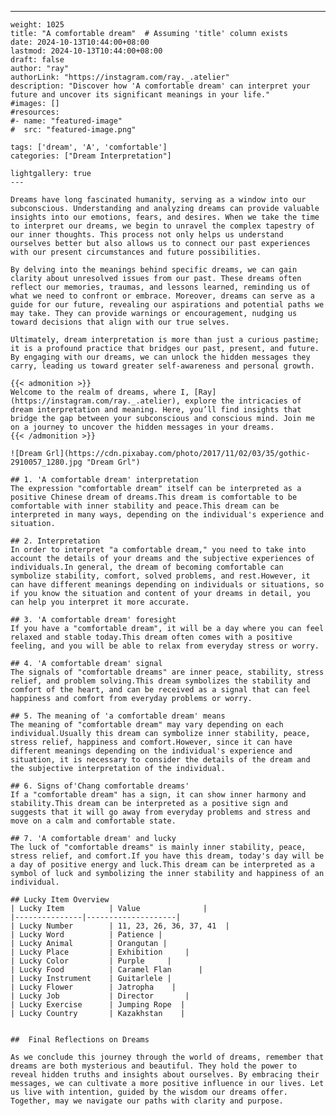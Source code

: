 ---
    weight: 1025
    title: "A comfortable dream"  # Assuming 'title' column exists
    date: 2024-10-13T10:44:00+08:00
    lastmod: 2024-10-13T10:44:00+08:00
    draft: false
    author: "ray"
    authorLink: "https://instagram.com/ray._.atelier"
    description: "Discover how 'A comfortable dream' can interpret your future and uncover its significant meanings in your life."
    #images: []
    #resources:
    #- name: "featured-image"
    #  src: "featured-image.png"
    
    tags: ['dream', 'A', 'comfortable']
    categories: ["Dream Interpretation"]
    
    lightgallery: true
    ---
    
    Dreams have long fascinated humanity, serving as a window into our subconscious. Understanding and analyzing dreams can provide valuable insights into our emotions, fears, and desires. When we take the time to interpret our dreams, we begin to unravel the complex tapestry of our inner thoughts. This process not only helps us understand ourselves better but also allows us to connect our past experiences with our present circumstances and future possibilities.
    
    By delving into the meanings behind specific dreams, we can gain clarity about unresolved issues from our past. These dreams often reflect our memories, traumas, and lessons learned, reminding us of what we need to confront or embrace. Moreover, dreams can serve as a guide for our future, revealing our aspirations and potential paths we may take. They can provide warnings or encouragement, nudging us toward decisions that align with our true selves.
    
    Ultimately, dream interpretation is more than just a curious pastime; it is a profound practice that bridges our past, present, and future. By engaging with our dreams, we can unlock the hidden messages they carry, leading us toward greater self-awareness and personal growth.
    
    {{< admonition >}}
    Welcome to the realm of dreams, where I, [Ray](https://instagram.com/ray._.atelier), explore the intricacies of dream interpretation and meaning. Here, you’ll find insights that bridge the gap between your subconscious and conscious mind. Join me on a journey to uncover the hidden messages in your dreams.
    {{< /admonition >}}
    
    ![Dream Grl](https://cdn.pixabay.com/photo/2017/11/02/03/35/gothic-2910057_1280.jpg "Dream Grl")
    
    ## 1. 'A comfortable dream' interpretation
    The expression "comfortable dream" itself can be interpreted as a positive Chinese dream of dreams.This dream is comfortable to be comfortable with inner stability and peace.This dream can be interpreted in many ways, depending on the individual's experience and situation.
    
    ## 2. Interpretation
    In order to interpret "a comfortable dream," you need to take into account the details of your dreams and the subjective experiences of individuals.In general, the dream of becoming comfortable can symbolize stability, comfort, solved problems, and rest.However, it can have different meanings depending on individuals or situations, so if you know the situation and content of your dreams in detail, you can help you interpret it more accurate.
    
    ## 3. 'A comfortable dream' foresight
    If you have a "comfortable dream", it will be a day where you can feel relaxed and stable today.This dream often comes with a positive feeling, and you will be able to relax from everyday stress or worry.
    
    ## 4. 'A comfortable dream' signal
    The signals of "comfortable dreams" are inner peace, stability, stress relief, and problem solving.This dream symbolizes the stability and comfort of the heart, and can be received as a signal that can feel happiness and comfort from everyday problems or worry.
    
    ## 5. The meaning of 'a comfortable dream' means
    The meaning of "comfortable dream" may vary depending on each individual.Usually this dream can symbolize inner stability, peace, stress relief, happiness and comfort.However, since it can have different meanings depending on the individual's experience and situation, it is necessary to consider the details of the dream and the subjective interpretation of the individual.
    
    ## 6. Signs of'Chang comfortable dreams'
    If a "comfortable dream" has a sign, it can show inner harmony and stability.This dream can be interpreted as a positive sign and suggests that it will go away from everyday problems and stress and move on a calm and comfortable state.
    
    ## 7. 'A comfortable dream' and lucky
    The luck of "comfortable dreams" is mainly inner stability, peace, stress relief, and comfort.If you have this dream, today's day will be a day of positive energy and luck.This dream can be interpreted as a symbol of luck and symbolizing the inner stability and happiness of an individual.
    
    ## Lucky Item Overview
    | Lucky Item          | Value              |
    |---------------|--------------------|
    | Lucky Number        | 11, 23, 26, 36, 37, 41  |
    | Lucky Word          | Patience |
    | Lucky Animal        | Orangutan |
    | Lucky Place         | Exhibition     |
    | Lucky Color         | Purple     |
    | Lucky Food          | Caramel Flan      |
    | Lucky Instrument    | Guitarlele |
    | Lucky Flower        | Jatropha    |
    | Lucky Job           | Director       |
    | Lucky Exercise      | Jumping Rope  |
    | Lucky Country       | Kazakhstan    |
    
    
    ##  Final Reflections on Dreams
    
    As we conclude this journey through the world of dreams, remember that dreams are both mysterious and beautiful. They hold the power to reveal hidden truths and insights about ourselves. By embracing their messages, we can cultivate a more positive influence in our lives. Let us live with intention, guided by the wisdom our dreams offer. Together, may we navigate our paths with clarity and purpose.
    